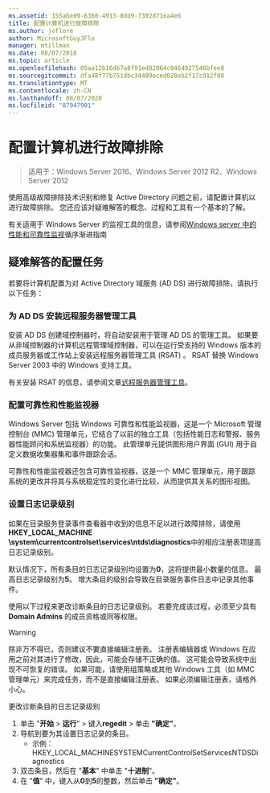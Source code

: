 ```yaml
---
ms.assetid: 155abe09-6360-4913-8dd9-7392d71ea4e6
title: 配置计算机进行故障排除
ms.author: joflore
author: MicrosoftGuyJFlo
manager: mtillman
ms.date: 08/07/2018
ms.topic: article
ms.openlocfilehash: 05aa12b16d67a8f91ed82064c8464927546bfee8
ms.sourcegitcommit: dfa48f77b751dbc34409aced628eb2f17c912f08
ms.translationtype: MT
ms.contentlocale: zh-CN
ms.lasthandoff: 08/07/2020
ms.locfileid: "87947901"
---
```

# <a name="configuring-a-computer-for-troubleshooting"></a>配置计算机进行故障排除

>适用于：Windows Server 2016、Windows Server 2012 R2、Windows Server 2012

使用高级故障排除技术识别和修复 Active Directory 问题之前，请配置计算机以进行故障排除。 您还应该对疑难解答的概念、过程和工具有一个基本的了解。

有关适用于 Windows Server 的监视工具的信息，请参阅[Windows server 中的性能和可靠性监视](https://go.microsoft.com/fwlink/?LinkId=123737)循序渐进指南

## <a name="configuration-tasks-for-troubleshooting"></a>疑难解答的配置任务

若要将计算机配置为对 Active Directory 域服务 (AD DS) 进行故障排除，请执行以下任务：

### <a name="install-remote-server-administration-tools-for-ad-ds"></a>为 AD DS 安装远程服务器管理工具

安装 AD DS 创建域控制器时，将自动安装用于管理 AD DS 的管理工具。 如果要从非域控制器的计算机远程管理域控制器，可以在运行受支持的 Windows 版本的成员服务器或工作站上安装远程服务器管理工具 (RSAT) 。 RSAT 替换 Windows Server 2003 中的 Windows 支持工具。

有关安装 RSAT 的信息，请参阅文章[远程服务器管理工具](../../../../remote/remote-server-administration-tools.md)。

### <a name="configure-reliability-and-performance-monitor"></a>配置可靠性和性能监视器

Windows Server 包括 Windows 可靠性和性能监视器，这是一个 Microsoft 管理控制台 (MMC) 管理单元，它结合了以前的独立工具（包括性能日志和警报、服务器性能顾问和系统监视器）的功能。 此管理单元提供图形用户界面 (GUI) 用于自定义数据收集器集和事件跟踪会话。

可靠性和性能监视器还包含可靠性监视器，这是一个 MMC 管理单元，用于跟踪系统的更改并将其与系统稳定性的变化进行比较，从而提供其关系的图形视图。

### <a name="set-logging-levels"></a>设置日志记录级别

如果在目录服务登录事件查看器中收到的信息不足以进行故障排除，请使用**HKEY_LOCAL_MACHINE \system\currentcontrolset\services\ntds\diagnostics**中的相应注册表项提高日志记录级别。

默认情况下，所有条目的日志记录级别均设置为**0**，这将提供最小数量的信息。 最高日志记录级别为**5**。 增大条目的级别会导致在目录服务事件日志中记录其他事件。

使用以下过程来更改诊断条目的日志记录级别。 若要完成该过程，必须至少具有 **Domain Admins** 的成员资格或同等权限。

> [!WARNING]
> 除非万不得已，否则建议不要直接编辑注册表。 注册表编辑器或 Windows 在应用之前对其进行了修改，因此，可能会存储不正确的值。 这可能会导致系统中出现不可恢复的错误。 如果可能，请使用组策略或其他 Windows 工具（如 MMC 管理单元）来完成任务，而不是直接编辑注册表。 如果必须编辑注册表，请格外小心。
>

更改诊断条目的日志记录级别

1. 单击 "**开始**  >  **运行**" > 键入**regedit** > 单击 **"确定"**。
2. 导航到要为其设置日志记录的条目。
   * 示例： HKEY_LOCAL_MACHINESYSTEMCurrentControlSetServicesNTDSDiagnostics
3. 双击条目，然后在 "**基本**" 中单击 "**十进制**"。
4. 在 "**值**" 中，键入从**0**到**5**的整数，然后单击 **"确定"**。
